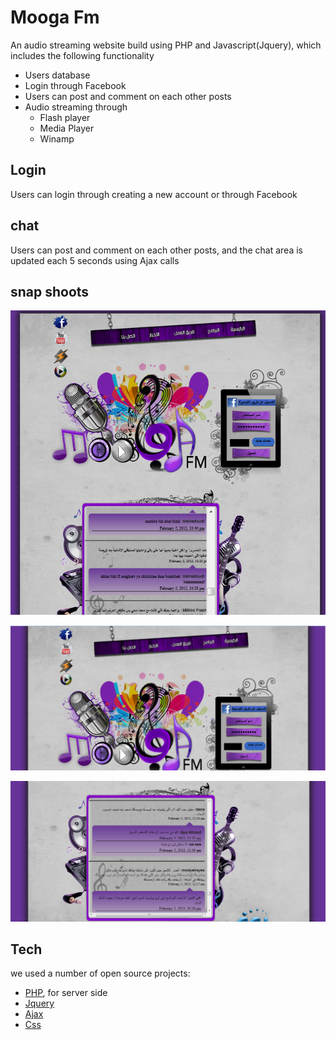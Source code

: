 Mooga Fm
========

An audio streaming website build using PHP and Javascript(Jquery), which includes the  following functionality
 - Users database 
 - Login through Facebook 
 - Users can post and comment on each other posts
 - Audio streaming through
   - Flash player
   - Media Player
   - Winamp

Login
-----
Users can login through creating a new account or through Facebook

chat
----
 Users can post and comment on each other posts, and the chat area is updated each 5 seconds using Ajax calls

snap shoots
-----------
![ScreenShot](https://github.com/azmy92/moogafm/blob/master/mooga3.PNG?raw=true)

![ScreenShot](https://github.com/azmy92/moogafm/blob/master/mooga2.PNG?raw=true)

![ScreenShot](https://github.com/azmy92/moogafm/blob/master/mooga1.PNG?raw=true)

Tech
----
we used a number of open source projects:
 * [PHP], for server side 
 * [Jquery]
 * [Ajax]
 * [Css]

[PHP]:http://www.php.net/
[Jquery]:http://jquery.com/
[Ajax]: http://api.jquery.com/jquery.ajax/
[Css]: http://www.google.com.eg/url?sa=t&rct=j&q=&esrc=s&source=web&cd=1&cad=rja&ved=0CDEQFjAA&url=http%3A%2F%2Fwww.w3schools.com%2Fcss%2F&ei=hxPIUv2tAuXu0gXr34HYDg&usg=AFQjCNGG3EcDyCqkT2MocQnvAN7IObgnPw&sig2=4zltvYM7FCzuFdOnC1xV4A&bvm=bv.58187178,d.d2k
